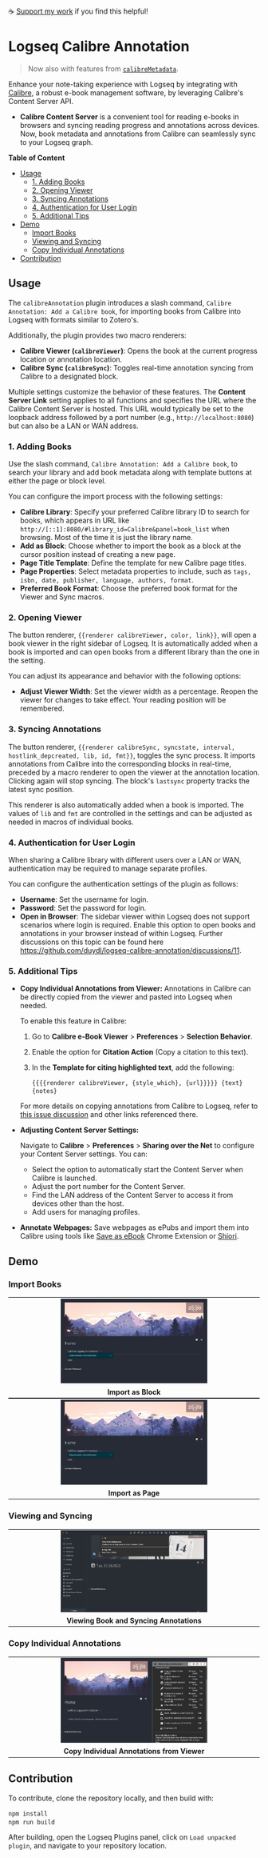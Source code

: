 ☕ [Support my work](https://www.buymeacoffee.com/duydole00) if you find this helpful!


# Logseq Calibre Annotation

> Now also with features from [`calibreMetadata`](https://github.com/duydl/logseq-calibre-metadata).

Enhance your note-taking experience with Logseq by integrating with [Calibre](https://calibre-ebook.com/), a robust e-book management software, by leveraging Calibre's Content Server API.

- **Calibre Content Server** is a convenient tool for reading e-books in browsers and syncing reading progress and annotations across devices. Now, book metadata and annotations from Calibre can seamlessly sync to your Logseq graph.

**Table of Content**
- [Usage](#usage)
  - [1. Adding Books](#1-adding-books)
  - [2. Opening Viewer](#2-opening-viewer)
  - [3. Syncing Annotations](#3-syncing-annotations)
  - [4. Authentication for User Login](#4-authentication-for-user-login)
  - [5. Additional Tips](#5-additional-tips)
- [Demo](#demo)
  - [Import Books](#import-books)
  - [Viewing and Syncing](#viewing-and-syncing)
  - [Copy Individual Annotations](#copy-individual-annotations)
- [Contribution](#contribution)

## Usage

The `calibreAnnotation` plugin introduces a slash command, `Calibre Annotation: Add a Calibre book`, for importing books from Calibre into Logseq with formats similar to Zotero's.

Additionally, the plugin provides two macro renderers:
- **Calibre Viewer (`calibreViewer`)**: Opens the book at the current progress location or annotation location.
- **Calibre Sync (`calibreSync`)**: Toggles real-time annotation syncing from Calibre to a designated block.

Multiple settings customize the behavior of these features. The **Content Server Link** setting applies to all functions and specifies the URL where the Calibre Content Server is hosted. This URL would typically be set to the loopback address followed by a port number (e.g., `http://localhost:8080`) but can also be a LAN or WAN address.

### 1. Adding Books

Use the slash command, `Calibre Annotation: Add a Calibre book`, to search your library and add book metadata along with template buttons at either the page or block level.

You can configure the import process with the following settings:

- **Calibre Library**: Specify your preferred Calibre library ID to search for books, which appears in URL like `http://[::1]:8080/#library_id=Calibre&panel=book_list` when browsing. Most of the time it is just the library name.
- **Add as Block**: Choose whether to import the book as a block at the cursor position instead of creating a new page.
- **Page Title Template**: Define the template for new Calibre page titles.
- **Page Properties**: Select metadata properties to include, such as `tags, isbn, date, publisher, language, authors, format`. 
- **Preferred Book Format**: Choose the preferred book format for the Viewer and Sync macros.

### 2. Opening Viewer

The button renderer, `{{renderer calibreViewer, color, link}}`, will open a book viewer in the right sidebar of Logseq. It is automatically added when a book is imported and can open books from a different library than the one in the setting.

You can adjust its appearance and behavior with the following options:

- **Adjust Viewer Width**: Set the viewer width as a percentage. Reopen the viewer for changes to take effect. Your reading position will be remembered.

### 3. Syncing Annotations

The button renderer, `{{renderer calibreSync, syncstate, interval, hostlink_depcreated, lib, id, fmt}}`, toggles the sync process. It imports annotations from Calibre into the corresponding blocks in real-time, preceded by a macro renderer to open the viewer at the annotation location. Clicking again will stop syncing. The block's `lastsync` property tracks the latest sync position.

This renderer is also automatically added when a book is imported. The values of `lib` and `fmt` are controlled in the settings and can be adjusted as needed in macros of individual books.

### 4. Authentication for User Login

When sharing a Calibre library with different users over a LAN or WAN, authentication may be required to manage separate profiles. 

You can configure the authentication settings of the plugin as follows:

- **Username**: Set the username for login.
- **Password**: Set the password for login.
- **Open in Browser**: The sidebar viewer within Logseq does not support scenarios where login is required. Enable this option to open books and annotations in your browser instead of within Logseq. Further discussions on this topic can be found here https://github.com/duydl/logseq-calibre-annotation/discussions/11.  


### 5. Additional Tips


- **Copy Individual Annotations from Viewer:** Annotations in Calibre can be directly copied from the viewer and pasted into Logseq when needed.

    To enable this feature in Calibre:

    1. Go to **Calibre e-Book Viewer** > **Preferences** > **Selection Behavior**.
    2. Enable the option for **Citation Action** (Copy a citation to this text).
    3. In the **Template for citing highlighted text**, add the following:

        ```plaintext
        {{{{renderer calibreViewer, {style_which}, {url}}}}} {text} 
        {notes}
        ```

    For more details on copying annotations from Calibre to Logseq, refer to [this issue discussion](https://github.com/duydl/logseq-calibre-annotation/issues/8#issuecomment-2046574914) and other links referenced there.
  
- **Adjusting Content Server Settings:**

  Navigate to **Calibre** > **Preferences** > **Sharing over the Net** to configure your Content Server settings. You can:

  - Select the option to automatically start the Content Server when Calibre is launched.
  - Adjust the port number for the Content Server.
  - Find the LAN address of the Content Server to access it from devices other than the host.
  - Add users for managing profiles.
  
- **Annotate Webpages:** Save webpages as ePubs and import them into Calibre using tools like [Save as eBook](https://github.com/alexadam/save-as-ebook) Chrome Extension or [Shiori](https://github.com/go-shiori/shiori).

## Demo

<!-- Add GIFs to showcase plugin features -->
### Import Books

<table align="center" style="width: auto; margin: 0 auto;">
  <tr>
    <td align="center"><img src="screenshots/demo1.gif" alt="Import as Block" style="width: 60%;"></td>
  </tr>
  <tr>
    <td align="center"><strong>Import as Block</strong></td>
  </tr>
</table>
<table align="center" style="width: auto; margin: 0 auto;">
  <tr>
    <td align="center"><img src="screenshots/demo2.gif" alt="Import as Page" style="width: 60%;"></td>
  </tr>
  <tr>
    <td align="center"><strong>Import as Page</strong></td>
  </tr>
</table>

### Viewing and Syncing

<table align="center" style="width: auto; margin: 0 auto;">
  <tr>
    <td align="center"><img src="screenshots/demo3.gif" alt="Viewing Book and Syncing Annotations" style="width: 60%;"></td>
  </tr>
  <tr>
    <td align="center"><strong>Viewing Book and Syncing Annotations</strong></td>
  </tr>
</table>

### Copy Individual Annotations

<table align="center" style="width: auto; margin: 0 auto;">
  <tr>
    <td align="center"><img src="screenshots/demo4.gif" alt="Copy Individual Annotations from Viewer" style="width: 60%;"></td>
  </tr>
  <tr>
    <td align="center"><strong>Copy Individual Annotations from Viewer</strong></td>
  </tr>
</table>


## Contribution

To contribute, clone the repository locally, and then build with:

```sh
npm install
npm run build
```

After building, open the Logseq Plugins panel, click on `Load unpacked plugin`, and navigate to your repository location.
